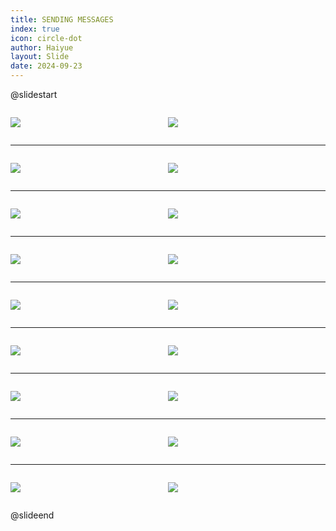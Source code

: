 ```yaml
---
title: SENDING MESSAGES
index: true
icon: circle-dot
author: Haiyue
layout: Slide
date: 2024-09-23
---
```

 
@slidestart

<div style="display:flex">
<div style="flex:1">

![](https://raw.githubusercontent.com/yclord/reading/refs/heads/master/english/Level-L/SENDING%20MESSAGES/001.webp)
</div>
<div style="flex:1">

![](https://raw.githubusercontent.com/yclord/reading/refs/heads/master/english/Level-L/SENDING%20MESSAGES/002.webp)
</div>
</div>

---

<div style="display:flex">
<div style="flex:1">

![](https://raw.githubusercontent.com/yclord/reading/refs/heads/master/english/Level-L/SENDING%20MESSAGES/003.webp)
</div>
<div style="flex:1">

![](https://raw.githubusercontent.com/yclord/reading/refs/heads/master/english/Level-L/SENDING%20MESSAGES/004.webp)
</div>
</div>

---

<div style="display:flex">
<div style="flex:1">

![](https://raw.githubusercontent.com/yclord/reading/refs/heads/master/english/Level-L/SENDING%20MESSAGES/005.webp)
</div>
<div style="flex:1">

![](https://raw.githubusercontent.com/yclord/reading/refs/heads/master/english/Level-L/SENDING%20MESSAGES/006.webp)
</div>
</div>

---

<div style="display:flex">
<div style="flex:1">

![](https://raw.githubusercontent.com/yclord/reading/refs/heads/master/english/Level-L/SENDING%20MESSAGES/007.webp)
</div>
<div style="flex:1">

![](https://raw.githubusercontent.com/yclord/reading/refs/heads/master/english/Level-L/SENDING%20MESSAGES/008.webp)
</div>
</div>

---

<div style="display:flex">
<div style="flex:1">

![](https://raw.githubusercontent.com/yclord/reading/refs/heads/master/english/Level-L/SENDING%20MESSAGES/009.webp)
</div>
<div style="flex:1">

![](https://raw.githubusercontent.com/yclord/reading/refs/heads/master/english/Level-L/SENDING%20MESSAGES/010.webp)
</div>
</div>

---

<div style="display:flex">
<div style="flex:1">

![](https://raw.githubusercontent.com/yclord/reading/refs/heads/master/english/Level-L/SENDING%20MESSAGES/011.webp)
</div>
<div style="flex:1">

![](https://raw.githubusercontent.com/yclord/reading/refs/heads/master/english/Level-L/SENDING%20MESSAGES/012.webp)
</div>
</div>

---

<div style="display:flex">
<div style="flex:1">

![](https://raw.githubusercontent.com/yclord/reading/refs/heads/master/english/Level-L/SENDING%20MESSAGES/013.webp)
</div>
<div style="flex:1">

![](https://raw.githubusercontent.com/yclord/reading/refs/heads/master/english/Level-L/SENDING%20MESSAGES/014.webp)
</div>
</div>

---

<div style="display:flex">
<div style="flex:1">

![](https://raw.githubusercontent.com/yclord/reading/refs/heads/master/english/Level-L/SENDING%20MESSAGES/015.webp)
</div>
<div style="flex:1">

![](https://raw.githubusercontent.com/yclord/reading/refs/heads/master/english/Level-L/SENDING%20MESSAGES/016.webp)
</div>
</div>

---

<div style="display:flex">
<div style="flex:1">

![](https://raw.githubusercontent.com/yclord/reading/refs/heads/master/english/Level-L/SENDING%20MESSAGES/017.webp)
</div>
<div style="flex:1">

![](https://raw.githubusercontent.com/yclord/reading/refs/heads/master/english/Level-L/SENDING%20MESSAGES/018.webp)
</div>
</div>

@slideend